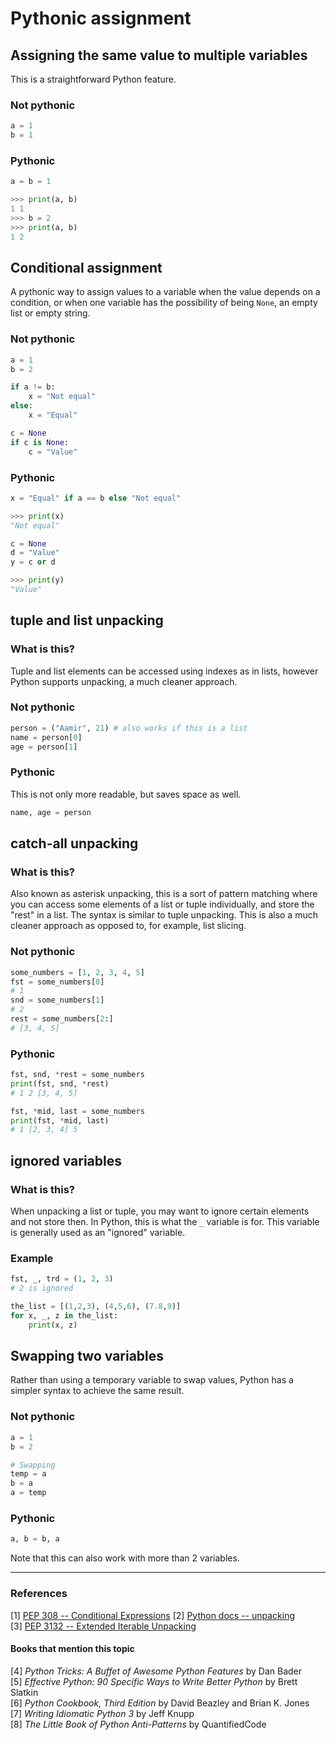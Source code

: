 # Pythonic assignment
## Assigning the same value to multiple variables
This is a straightforward Python feature.

### Not pythonic
```py
a = 1
b = 1
```

### Pythonic
```py
a = b = 1

>>> print(a, b)
1 1
>>> b = 2
>>> print(a, b)
1 2
```

## Conditional assignment
A pythonic way to assign values to a variable when the value depends on a condition, or when one variable has the possibility of being `None`, an empty list or empty string.

### Not pythonic
```py
a = 1
b = 2 

if a != b:
    x = "Not equal"
else:
    x = "Equal"

c = None
if c is None:
    c = "Value"

```

### Pythonic
```py
x = "Equal" if a == b else "Not equal"

>>> print(x)
"Not equal"

c = None
d = "Value"
y = c or d

>>> print(y)
"Value"
```

## tuple and list unpacking
### What is this?
Tuple and list elements can be accessed using indexes as in lists, however Python supports unpacking, a much cleaner approach.

### Not pythonic
```py
person = ("Aamir", 21) # also works if this is a list
name = person[0]
age = person[1]
```

### Pythonic
This is not only more readable, but saves space as well.
```py
name, age = person
```

## catch-all unpacking
### What is this?
Also known as asterisk unpacking, this is a sort of pattern matching where you can access some elements of a list or tuple individually, and store the "rest" in a list. The syntax is similar to tuple unpacking. This is also a much cleaner approach as opposed to, for example, list slicing.

### Not pythonic
```py
some_numbers = [1, 2, 3, 4, 5]
fst = some_numbers[0]
# 1
snd = some_numbers[1]
# 2
rest = some_numbers[2:]
# [3, 4, 5]
```

### Pythonic
```py
fst, snd, *rest = some_numbers
print(fst, snd, *rest)
# 1 2 [3, 4, 5]

fst, *mid, last = some_numbers
print(fst, *mid, last)
# 1 [2, 3, 4] 5
```

## ignored variables
### What is this?
When unpacking a list or tuple, you may want to ignore certain elements and not store then. In Python, this is what the `_` variable is for. This variable is generally used as an "ignored" variable.

### Example
```py
fst, _, trd = (1, 2, 3)
# 2 is ignored 
```
```py
the_list = [(1,2,3), (4,5,6), (7.8,9)]
for x, _, z in the_list:
    print(x, z)
```

## Swapping two variables
Rather than using a temporary variable to swap values, Python has a simpler syntax to achieve the same result.
### Not pythonic
```py
a = 1
b = 2

# Swapping
temp = a
b = a
a = temp
```

### Pythonic
```py
a, b = b, a
```

Note that this can also work with more than 2 variables.

---

### References
[1] [PEP 308 -- Conditional Expressions](https://www.python.org/dev/peps/pep-0308/)
[2] [Python docs -- unpacking](https://docs.python.org/3/tutorial/datastructures.html#tuples-and-sequences)  
[3] [PEP 3132 -- Extended Iterable Unpacking
](https://www.python.org/dev/peps/pep-3132/)  

#### Books that mention this topic
[4] *Python Tricks: A Buffet of Awesome Python Features* by Dan Bader  
[5] *Effective Python: 90 Specific Ways to Write Better Python* by Brett Slatkin  
[6] *Python Cookbook, Third Edition* by David Beazley and Brian K. Jones  
[7] *Writing Idiomatic Python 3* by Jeff Knupp  
[8] *The Little Book of Python Anti-Patterns* by QuantifiedCode  